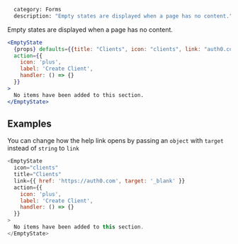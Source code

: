 ```meta
  category: Forms
  description: "Empty states are displayed when a page has no content."
```

Empty states are displayed when a page has no content.

```jsx
<EmptyState
  {props} defaults={{title: "Clients", icon: "clients", link: "auth0.com"}}
  action={{
    icon: 'plus',
    label: 'Create Client',
    handler: () => {}
  }}
>
  No items have been added to this section.
</EmptyState>
```

## Examples

You can change how the help link opens by passing an `object` with `target` instead of `string` to `link`

```js
<EmptyState
  icon="clients"
  title="Clients"
  link={{ href: 'https://auth0.com', target: '_blank' }}
  action={{
    icon: 'plus',
    label: 'Create Client',
    handler: () => {}
  }}
>
  No items have been added to this section.
</EmptyState>
```
